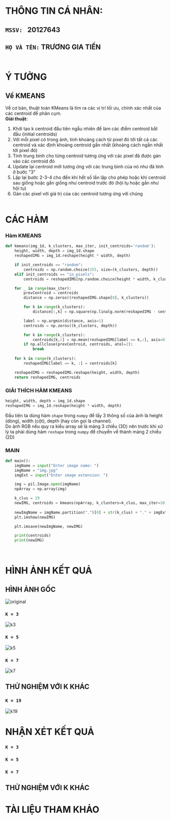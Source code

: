# __THÔNG TIN CÁ NHÂN:__ 
## `MSSV: ` __20127643__
## `HỌ VÀ TÊN:` __TRƯƠNG GIA TIẾN__<br><br>
# __Ý TƯỞNG__
## __Về KMEANS__
Về cơ bản, thuật toán KMeans là tìm ra các vị trí tối ưu, chính xác nhất của các centroid để phân cụm.<br>
__Giải thuật:__
1. Khởi tạo k centroid đầu tiên ngẫu nhiên để làm các điểm centroid bắt đầu (initial centroids)
2. Với mỗi pixel có trong ảnh, tính khoảng cách từ pixel đó tới tất cả các centroid và xác định khoảng centroid gần nhất (khoảng cách ngắn nhất tới pixel đó)
3. Tính trung bình cho từng centroid tương ứng với các pixel đã được gán vào các centroid đó
4. Update lại centroid mới tương ứng với các trung bình của nó như đã tính ở bước "3"
5. Lặp lại bước 2-3-4 cho đến khi hết số lần lặp cho phép hoặc khi centroid sau giống hoặc gần giống như centroid trước đó (hội tụ hoặc gần như hội tụ)
6. Gán các pixel với giá trị của các centroid tương ứng với chúng
<br><br>

# __CÁC HÀM__
### Hàm KMEANS
```python
def kmeans(img_1d, k_clusters, max_iter, init_centroids='random'):
    height, width, depth = img_1d.shape
    reshapedIMG = img_1d.reshape(height * width, depth)

    if init_centroids == "random":
        centroids = np.random.choice(255, size=(k_clusters, depth))
    elif init_centroids == "in_pixels":
        centroids = reshapedIMG[np.random.choice(height * width, k_clusters)] 

    for _ in range(max_iter):
        prevCentroid = centroids
        distance = np.zeros((reshapedIMG.shape[0], k_clusters))

        for k in range(k_clusters):
            distance[:,k] = np.square(np.linalg.norm(reshapedIMG - centroids[k,:], axis=1))

        label = np.argmin(distance, axis=1) 
        centroids = np.zeros((k_clusters, depth)) 

        for k in range(k_clusters):
            centroids[k,:] = np.mean(reshapedIMG[label == k,:], axis=0)
        if np.allclose(prevCentroid, centroids, atol=2):
            break
    
    for k in range(k_clusters):
        reshapedIMG[label == k, :] = centroids[k]

    reshapedIMG = reshapedIMG.reshape(height, width, depth)
    return reshapedIMG, centroids
```

### __GIẢI THÍCH HÀM KMEANS__
```python
height, width, depth = img_1d.shape
reshapedIMG = img_1d.reshape(height * width, depth)
```
Đầu tiên ta dùng hàm _`shape`_ trong `numpy` để lấy 3 thông số của ảnh là height (dòng), width (cột), depth (hay còn gọi là channel).<br>
Do ảnh RGB nếu quy ra kiểu array sẽ là mảng 3 chiều (3D) nên trước khi xử lý ta phải dùng hàm _``reshape``_ trong `numpy` để chuyển về thành mảng 2 chiều (2D)



### MAIN
```python
def main():
    imgName = input("Enter image name: ")
    imgName = "img.jpg"
    imgExt = input("Enter image extension: ")

    img = pil.Image.open(imgName)
    npArray = np.array(img)

    k_clus = 19
    newIMG, centroids = kmeans(npArray, k_clusters=k_clus, max_iter=10, init_centroids="in_pixels")
    
    newImgName = imgName.partition(".")[0] + str(k_clus) + "." + imgExt
    plt.imshow(newIMG)

    plt.imsave(newImgName, newIMG)

    print(centroids)
    print(newIMG)
```
<br>

# __HÌNH ẢNH KẾT QUẢ__
## __HÌNH ẢNH GỐC__
![original](img.jpg)

### __`K = 3`__
![k3](img3.png)
### __`K = 5`__
![k5](img5.png)
### __`K = 7`__
![k7](img7.png)

## THỬ NGHIỆM VỚI K KHÁC
### __`K = 19`__
![k19](img19.png)

# NHẬN XÉT KẾT QUẢ
### __`K = 3`__
### `K = 5`
### `K = 7`
## THỬ NGHIỆM VỚI K KHÁC
# TÀI LIỆU THAM KHẢO

